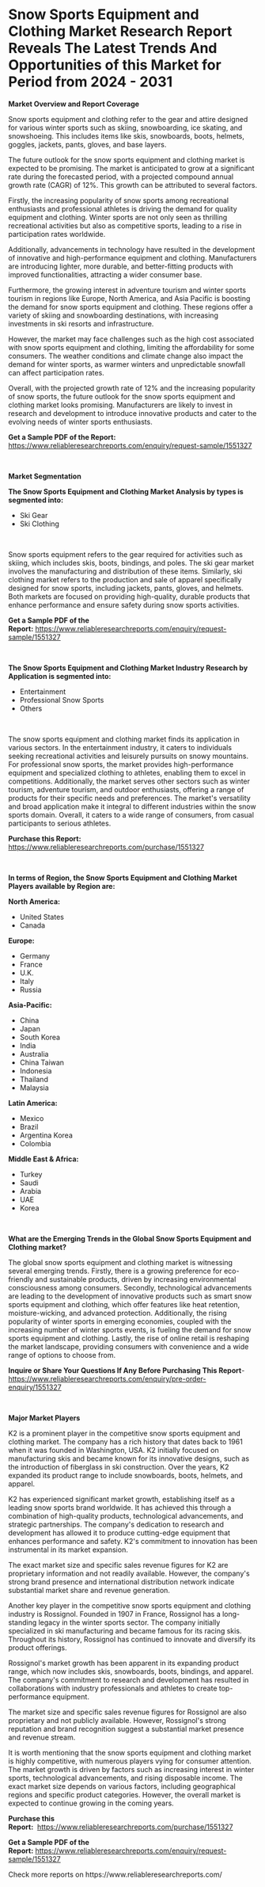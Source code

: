 <p><h1>Snow Sports Equipment and Clothing Market Research Report Reveals The Latest Trends And Opportunities of this Market for Period from 2024 - 2031</h1></p><p><strong>Market Overview and Report Coverage</strong></p>
<p><p>Snow sports equipment and clothing refer to the gear and attire designed for various winter sports such as skiing, snowboarding, ice skating, and snowshoeing. This includes items like skis, snowboards, boots, helmets, goggles, jackets, pants, gloves, and base layers.</p><p>The future outlook for the snow sports equipment and clothing market is expected to be promising. The market is anticipated to grow at a significant rate during the forecasted period, with a projected compound annual growth rate (CAGR) of 12%. This growth can be attributed to several factors.</p><p>Firstly, the increasing popularity of snow sports among recreational enthusiasts and professional athletes is driving the demand for quality equipment and clothing. Winter sports are not only seen as thrilling recreational activities but also as competitive sports, leading to a rise in participation rates worldwide.</p><p>Additionally, advancements in technology have resulted in the development of innovative and high-performance equipment and clothing. Manufacturers are introducing lighter, more durable, and better-fitting products with improved functionalities, attracting a wider consumer base.</p><p>Furthermore, the growing interest in adventure tourism and winter sports tourism in regions like Europe, North America, and Asia Pacific is boosting the demand for snow sports equipment and clothing. These regions offer a variety of skiing and snowboarding destinations, with increasing investments in ski resorts and infrastructure.</p><p>However, the market may face challenges such as the high cost associated with snow sports equipment and clothing, limiting the affordability for some consumers. The weather conditions and climate change also impact the demand for winter sports, as warmer winters and unpredictable snowfall can affect participation rates.</p><p>Overall, with the projected growth rate of 12% and the increasing popularity of snow sports, the future outlook for the snow sports equipment and clothing market looks promising. Manufacturers are likely to invest in research and development to introduce innovative products and cater to the evolving needs of winter sports enthusiasts.</p></p>
<p><strong>Get a Sample PDF of the Report:</strong> <a href="https://www.reliableresearchreports.com/enquiry/request-sample/1551327">https://www.reliableresearchreports.com/enquiry/request-sample/1551327</a></p>
<p>&nbsp;</p>
<p><strong>Market Segmentation</strong></p>
<p><strong>The Snow Sports Equipment and Clothing Market Analysis by types is segmented into:</strong></p>
<p><ul><li>Ski Gear</li><li>Ski Clothing</li></ul></p>
<p>&nbsp;</p>
<p><p>Snow sports equipment refers to the gear required for activities such as skiing, which includes skis, boots, bindings, and poles. The ski gear market involves the manufacturing and distribution of these items. Similarly, ski clothing market refers to the production and sale of apparel specifically designed for snow sports, including jackets, pants, gloves, and helmets. Both markets are focused on providing high-quality, durable products that enhance performance and ensure safety during snow sports activities.</p></p>
<p><strong>Get a Sample PDF of the Report:</strong>&nbsp;<a href="https://www.reliableresearchreports.com/enquiry/request-sample/1551327">https://www.reliableresearchreports.com/enquiry/request-sample/1551327</a></p>
<p>&nbsp;</p>
<p><strong>The Snow Sports Equipment and Clothing Market Industry Research by Application is segmented into:</strong></p>
<p><ul><li>Entertainment</li><li>Professional Snow Sports</li><li>Others</li></ul></p>
<p>&nbsp;</p>
<p><p>The snow sports equipment and clothing market finds its application in various sectors. In the entertainment industry, it caters to individuals seeking recreational activities and leisurely pursuits on snowy mountains. For professional snow sports, the market provides high-performance equipment and specialized clothing to athletes, enabling them to excel in competitions. Additionally, the market serves other sectors such as winter tourism, adventure tourism, and outdoor enthusiasts, offering a range of products for their specific needs and preferences. The market's versatility and broad application make it integral to different industries within the snow sports domain.  Overall, it caters to a wide range of consumers, from casual participants to serious athletes.</p></p>
<p><strong>Purchase this Report:</strong>&nbsp; <a href="https://www.reliableresearchreports.com/purchase/1551327">https://www.reliableresearchreports.com/purchase/1551327</a></p>
<p>&nbsp;</p>
<p><strong>In terms of Region, the Snow Sports Equipment and Clothing Market Players available by Region are:</strong></p>
<p>
    <p> <strong> North America: </strong>
        <ul>
            <li>United States</li>
            <li>Canada</li>
        </ul>
        </p> 
    <p> <strong> Europe: </strong>
        <ul>
            <li>Germany</li>
            <li>France</li>
            <li>U.K.</li>
            <li>Italy</li>
            <li>Russia</li>
        </ul>
        </p> 
    <p> <strong> Asia-Pacific: </strong>
        <ul>
            <li>China</li>
            <li>Japan</li>
            <li>South Korea</li>
            <li>India</li>
            <li>Australia</li>
            <li>China Taiwan</li>
            <li>Indonesia</li>
            <li>Thailand</li>
            <li>Malaysia</li>
        </ul>
        </p> 
    <p> <strong> Latin America: </strong>
        <ul>
            <li>Mexico</li>
            <li>Brazil</li>
            <li>Argentina Korea</li>
            <li>Colombia</li>
        </ul>
        </p> 
    <p> <strong> Middle East & Africa: </strong>
        <ul>
            <li>Turkey</li>
            <li>Saudi</li>
            <li>Arabia</li>
            <li>UAE</li>
            <li>Korea</li>
        </ul>
    </p>
    </p>
<p>&nbsp;</p>
<p><strong>What are the Emerging Trends in the Global Snow Sports Equipment and Clothing market?</strong></p>
<p><p>The global snow sports equipment and clothing market is witnessing several emerging trends. Firstly, there is a growing preference for eco-friendly and sustainable products, driven by increasing environmental consciousness among consumers. Secondly, technological advancements are leading to the development of innovative products such as smart snow sports equipment and clothing, which offer features like heat retention, moisture-wicking, and advanced protection. Additionally, the rising popularity of winter sports in emerging economies, coupled with the increasing number of winter sports events, is fueling the demand for snow sports equipment and clothing. Lastly, the rise of online retail is reshaping the market landscape, providing consumers with convenience and a wide range of options to choose from.</p></p>
<p><strong>Inquire or Share Your Questions If Any Before Purchasing This Report</strong>- <a href="https://www.reliableresearchreports.com/enquiry/pre-order-enquiry/1551327">https://www.reliableresearchreports.com/enquiry/pre-order-enquiry/1551327</a></p>
<p>&nbsp;</p>
<p><strong>Major Market Players</strong></p>
<p><p>K2 is a prominent player in the competitive snow sports equipment and clothing market. The company has a rich history that dates back to 1961 when it was founded in Washington, USA. K2 initially focused on manufacturing skis and became known for its innovative designs, such as the introduction of fiberglass in ski construction. Over the years, K2 expanded its product range to include snowboards, boots, helmets, and apparel.</p><p>K2 has experienced significant market growth, establishing itself as a leading snow sports brand worldwide. It has achieved this through a combination of high-quality products, technological advancements, and strategic partnerships. The company's dedication to research and development has allowed it to produce cutting-edge equipment that enhances performance and safety. K2's commitment to innovation has been instrumental in its market expansion.</p><p>The exact market size and specific sales revenue figures for K2 are proprietary information and not readily available. However, the company's strong brand presence and international distribution network indicate substantial market share and revenue generation.</p><p>Another key player in the competitive snow sports equipment and clothing industry is Rossignol. Founded in 1907 in France, Rossignol has a long-standing legacy in the winter sports sector. The company initially specialized in ski manufacturing and became famous for its racing skis. Throughout its history, Rossignol has continued to innovate and diversify its product offerings.</p><p>Rossignol's market growth has been apparent in its expanding product range, which now includes skis, snowboards, boots, bindings, and apparel. The company's commitment to research and development has resulted in collaborations with industry professionals and athletes to create top-performance equipment.</p><p>The market size and specific sales revenue figures for Rossignol are also proprietary and not publicly available. However, Rossignol's strong reputation and brand recognition suggest a substantial market presence and revenue stream.</p><p>It is worth mentioning that the snow sports equipment and clothing market is highly competitive, with numerous players vying for consumer attention. The market growth is driven by factors such as increasing interest in winter sports, technological advancements, and rising disposable income. The exact market size depends on various factors, including geographical regions and specific product categories. However, the overall market is expected to continue growing in the coming years.</p></p>
<p><strong>Purchase this Report:</strong>&nbsp;&nbsp;<a href="https://www.reliableresearchreports.com/purchase/1551327">https://www.reliableresearchreports.com/purchase/1551327</a></p>
<p></p>
<p><strong>Get a Sample PDF of the Report:</strong>&nbsp;<a href="https://www.reliableresearchreports.com/enquiry/request-sample/1551327">https://www.reliableresearchreports.com/enquiry/request-sample/1551327</a></p>
<p>Check more reports on https://www.reliableresearchreports.com/</p>